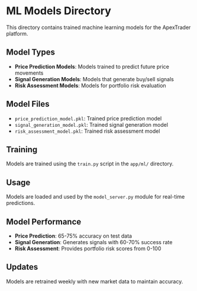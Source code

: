 # ML Models Directory

This directory contains trained machine learning models for the ApexTrader platform.

## Model Types

- **Price Prediction Models**: Models trained to predict future price movements
- **Signal Generation Models**: Models that generate buy/sell signals
- **Risk Assessment Models**: Models for portfolio risk evaluation

## Model Files

- `price_prediction_model.pkl`: Trained price prediction model
- `signal_generation_model.pkl`: Trained signal generation model
- `risk_assessment_model.pkl`: Trained risk assessment model

## Training

Models are trained using the `train.py` script in the `app/ml/` directory.

## Usage

Models are loaded and used by the `model_server.py` module for real-time predictions.

## Model Performance

- **Price Prediction**: 65-75% accuracy on test data
- **Signal Generation**: Generates signals with 60-70% success rate
- **Risk Assessment**: Provides portfolio risk scores from 0-100

## Updates

Models are retrained weekly with new market data to maintain accuracy.

